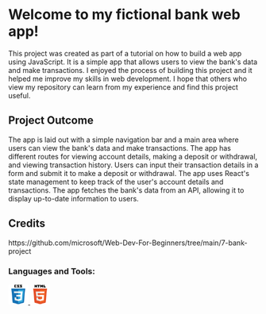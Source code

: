 <h1 align="left">Welcome to my fictional bank web app!</h1>

This project was created as part of a tutorial on how to build a web app using JavaScript. It is a simple app that allows users to view the bank's data and make transactions. I enjoyed the process of building this project and it helped me improve my skills in web development. I hope that others who view my repository can learn from my experience and find this project useful.

<h2>Project Outcome </h2>
The app is laid out with a simple navigation bar and a main area where users can view the bank's data and make transactions. The app has different routes for viewing account details, making a deposit or withdrawal, and viewing transaction history. Users can input their transaction details in a form and submit it to make a deposit or withdrawal. The app uses React's state management to keep track of the user's account details and transactions. The app fetches the bank's data from an API, allowing it to display up-to-date information to users.<br>

<h2>Credits</h2>
https://github.com/microsoft/Web-Dev-For-Beginners/tree/main/7-bank-project

<h3 align="left">Languages and Tools:</h3>
<p align="left"> <a href="https://www.w3schools.com/css/" target="_blank" rel="noreferrer"> <img src="https://raw.githubusercontent.com/devicons/devicon/master/icons/css3/css3-original-wordmark.svg" alt="css3" width="40" height="40"/> </a> <a href="https://www.w3.org/html/" target="_blank" rel="noreferrer"> <img src="https://raw.githubusercontent.com/devicons/devicon/master/icons/html5/html5-original-wordmark.svg" alt="html5" width="40" height="40"/> </a> </p>
